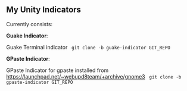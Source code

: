 My Unity Indicators
----

Currently consists:
	
**Guake Indicator**:

Guake Terminal indicator
<code>
git clone -b guake-indicator GIT_REPO
</code>

**GPaste Indicator**:

GPaste Indicator for gpaste installed from https://launchpad.net/~webupd8team/+archive/gnome3
<code>
git clone -b gpaste-indicator GIT_REPO
</code>
